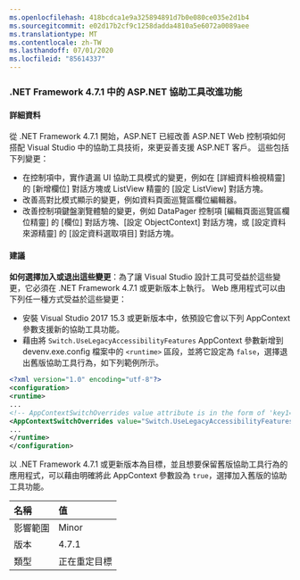 ```yaml
---
ms.openlocfilehash: 418bcdca1e9a325894891d7b0e080ce035e2d1b4
ms.sourcegitcommit: e02d17b2cf9c1258dadda4810a5e6072a0089aee
ms.translationtype: MT
ms.contentlocale: zh-TW
ms.lasthandoff: 07/01/2020
ms.locfileid: "85614337"
---
```

### <a name="aspnet-accessibility-improvements-in-net-framework-471"></a>.NET Framework 4.7.1 中的 ASP.NET 協助工具改進功能

#### <a name="details"></a>詳細資料

從 .NET Framework 4.7.1 開始，ASP.NET 已經改善 ASP.NET Web 控制項如何搭配 Visual Studio 中的協助工具技術，來更妥善支援 ASP.NET 客戶。  這些包括下列變更：

- 在控制項中，實作遺漏 UI 協助工具模式的變更，例如在 [詳細資料檢視精靈] 的 [新增欄位] 對話方塊或 ListView 精靈的 [設定 ListView] 對話方塊。
- 改善高對比模式顯示的變更，例如資料頁面巡覽區欄位編輯器。
- 改善控制項鍵盤瀏覽體驗的變更，例如 DataPager 控制項 [編輯頁面巡覽區欄位精靈] 的 [欄位] 對話方塊、[設定 ObjectContext] 對話方塊，或 [設定資料來源精靈] 的 [設定資料選取項目] 對話方塊。

#### <a name="suggestion"></a>建議

**如何選擇加入或退出這些變更**：為了讓 Visual Studio 設計工具可受益於這些變更，它必須在 .NET Framework 4.7.1 或更新版本上執行。 Web 應用程式可以由下列任一種方式受益於這些變更：

- 安裝 Visual Studio 2017 15.3 或更新版本中，依預設它會以下列 AppContext 參數支援新的協助工具功能。
- 藉由將 `Switch.UseLegacyAccessibilityFeatures` AppContext 參數新增到 devenv.exe.config 檔案中的 `<runtime>` 區段，並將它設定為 `false`，選擇退出舊版協助工具行為，如下列範例所示。

```xml
<?xml version="1.0" encoding="utf-8"?>
<configuration>
<runtime>
...
<!-- AppContextSwitchOverrides value attribute is in the form of 'key1=true/false;key2=true/false'  -->
<AppContextSwitchOverrides value="Switch.UseLegacyAccessibilityFeatures=false" />
...
</runtime>
</configuration>
```

以 .NET Framework 4.7.1 或更新版本為目標，並且想要保留舊版協助工具行為的應用程式，可以藉由明確將此 AppContext 參數設為 `true`，選擇加入舊版的協助工具功能。

| 名稱    | 值       |
|:--------|:------------|
| 影響範圍   | Minor       |
| 版本 | 4.7.1       |
| 類型    | 正在重定目標 |
